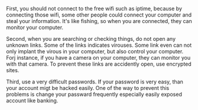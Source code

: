 

First, you should not connect to the free wifi such as iptime, because by connecting those wifi, some 
other people could connect your computer and steal your information. It's like fishing, so when you are 
connected, they can monitor your computer.

Second, when you are searching or checking things, do not open any unknown links. Some of the links indicates
virouses. Some link even can not only implant the virous in your computer, but also control your computer.
Forj instance, if you have a camera on your computer, they can monitor you with that camera. To prevent 
these links are accidently open, use encrypted sites.

Third, use a very difficult passwords. If your password is very easy, than your account migt be hacked 
easily. One of the way to prevent this problems is change your passward frequently especially 
easily exposed account like banking.

